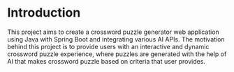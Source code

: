 # Introduction 
This project aims to create a crossword puzzle generator web application using Java with Spring Boot and integrating various AI APIs. The motivation behind this project is to provide users with an interactive and dynamic crossword puzzle experience, where puzzles are generated with the help of AI that makes crossword puzzle based on criteria that user provides.

